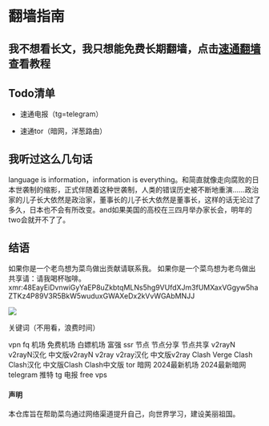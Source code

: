 # 翻墙指南

## 我不想看长文，我只想能免费长期翻墙，点击[速通翻墙](https://github.com/TechNinjaGuru/fq/blob/main/%E9%80%9F%E9%80%9A%E7%BF%BB%E5%A2%99.md)查看教程

## Todo清单

- 速通电报（tg=telegram）

- 速通tor（暗网，洋葱路由）



## 我听过这么几句话

language is information，information is everything。和简直就像走向腐败的日本世袭制的缩影，正式伴随着这种世袭制，人类的错误历史被不断地重演......政治家的儿子长大依然是政治家，董事长的儿子长大依然是董事长，这样的话无论过了多久，日本也不会有所改变。and如果美国的高校在三四月举办家长会，明年的two会就开不了了。

## 结语

如果你是一个老鸟想为菜鸟做出贡献请联系我。
如果你是一个菜鸟想为老鸟做出共享请：请我喝杯咖啡。
xmr:48EayEiDvnwiGyYaEP8uZkbtqMLNs5hg9VUfdXJm3fUMXaxVGgyw5haZTKz4P89V3R5BkW5wuduxGWAXeDx2kVvWGAbMNJJ

![](https://github.com/TechNinjaGuru/fq/blob/main/xmr.png)

关键词（不用看，浪费时间）

vpn fq 机场 免费机场 白嫖机场 富强 ssr 节点 节点分享 节点共享 v2rayN v2rayN汉化 中文版v2rayN v2ray v2ray汉化 中文版v2ray Clash Verge Clash Clash汉化 中文版Clash Clash中文版 tor 暗网 2024最新机场 2024最新暗网 telegram 推特 tg 电报 free vps





#### 声明

本仓库旨在帮助菜鸟通过网络渠道提升自己，向世界学习，建设美丽祖国。
